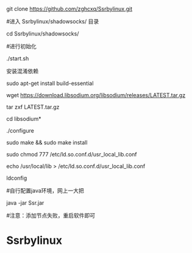 


git clone https://github.com/zghcxq/Ssrbylinux.git

#进入 Ssrbylinux/shadowsocks/ 目录

cd Ssrbylinux/shadowsocks/


#进行初始化

./start.sh


安装混淆依赖 

sudo apt-get install build-essential

wget https://download.libsodium.org/libsodium/releases/LATEST.tar.gz

tar zxf LATEST.tar.gz

cd libsodium*

./configure

sudo make && sudo make install

sudo chmod 777 /etc/ld.so.conf.d/usr_local_lib.conf

echo /usr/local/lib > /etc/ld.so.conf.d/usr_local_lib.conf

ldconfig



#自行配置java环境，网上一大把

java -jar Ssr.jar


#注意：添加节点失败，重启软件即可



# Ssrbylinux
